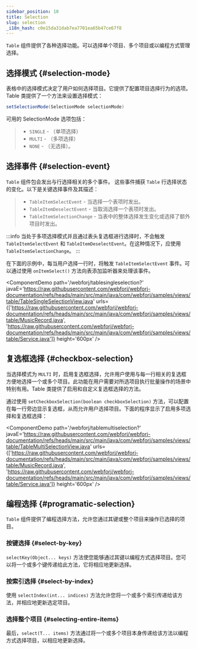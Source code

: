```yaml
---
sidebar_position: 10
title: Selection
slug: selection
_i18n_hash: c0e15da31dab7ea7701ea65b47ce67f8
---
```

`Table` 组件提供了各种选择功能。可以选择单个项目、多个项目或以编程方式管理选择。

## 选择模式 {#selection-mode}

表格中的选择模式决定了用户如何选择项目。它提供了配置项目选择行为的选项。Table 类提供了一个方法来设置选择模式：

```java
setSelectionMode(SelectionMode selectionMode)
```

可用的 SelectionMode 选项包括：

>- `SINGLE` - （单项选择）  
>- `MULTI` - （多项选择）  
>- `NONE` - （无选择）。

## 选择事件 {#selection-event}

`Table` 组件包会发出与行选择相关的多个事件。 这些事件捕获 `Table` 行选择状态的变化。以下是关键选择事件及其描述：

>- `TableItemSelectEvent` - 当选择一个表项时发出。  
>- `TableItemDeselectEvent` - 当取消选择一个表项时发出。  
>- `TableItemSelectionChange` - 当表中的整体选择发生变化或选择了额外项目时发出。

:::info
当处于多项选择模式并且通过表头复选框进行选择时，不会触发 `TableItemSelectEvent` 和 `TableItemDeselectEvent`。在这种情况下，应使用 `TableItemSelectionChange`。
:::

在下面的示例中，每当用户选择一行时，将触发 `TableItemSelectEvent` 事件。可以通过使用 `onItemSelect()` 方法向表添加监听器来处理该事件。

<ComponentDemo 
path='/webforj/tablesingleselection?' 
javaE='https://raw.githubusercontent.com/webforj/webforj-documentation/refs/heads/main/src/main/java/com/webforj/samples/views/table/TableSingleSelectionView.java'
urls={['https://raw.githubusercontent.com/webforj/webforj-documentation/refs/heads/main/src/main/java/com/webforj/samples/views/table/MusicRecord.java', 
'https://raw.githubusercontent.com/webforj/webforj-documentation/refs/heads/main/src/main/java/com/webforj/samples/views/table/Service.java']}
height='600px'
/>

## 复选框选择 {#checkbox-selection}

当选择模式为 `MULTI` 时，启用复选框选择，允许用户使用与每一行相关的复选框方便地选择一个或多个项目。此功能在用户需要对所选项目执行批量操作的场景中特别有用。Table 类提供了启用和自定义复选框选择的方法。

通过使用 `setCheckboxSelection(boolean checkboxSelection)` 方法，可以配置在每一行旁边显示复选框，从而允许用户选择项目。下面的程序显示了启用多项选择和复选框选择：

<ComponentDemo 
path='/webforj/tablemultiselection?' 
javaE='https://raw.githubusercontent.com/webforj/webforj-documentation/refs/heads/main/src/main/java/com/webforj/samples/views/table/TableMultiSelectionView.java'
urls={['https://raw.githubusercontent.com/webforj/webforj-documentation/refs/heads/main/src/main/java/com/webforj/samples/views/table/MusicRecord.java', 
'https://raw.githubusercontent.com/webforj/webforj-documentation/refs/heads/main/src/main/java/com/webforj/samples/views/table/Service.java']}
height='600px'
/>

## 编程选择 {#programatic-selection}

`Table` 组件提供了编程选择方法，允许您通过其键或整个项目来操作已选择的项目。

### 按键选择 {#select-by-key}

`selectKey(Object... keys)` 方法使您能够通过其键以编程方式选择项目。您可以将一个或多个键传递给此方法，它将相应地更新选择。

### 按索引选择 {#select-by-index}

使用 `selectIndex(int... indices)` 方法允许您将一个或多个索引传递给该方法，并相应地更新选定项目。

### 选择整个项目 {#selecting-entire-items}

最后，`select(T... items)` 方法通过将一个或多个项目本身传递给该方法以编程方式选择项目，以相应地更新选择。
